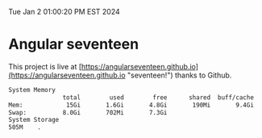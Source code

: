 Tue Jan  2 01:00:20 PM EST 2024

# Angular seventeen


This project is live at [https://angularseventeen.github.io](https://angularseventeen.github.io "seventeen!") thanks to Github.

```bash
System Memory
               total        used        free      shared  buff/cache   available
Mem:            15Gi       1.6Gi       4.8Gi       190Mi       9.4Gi        13Gi
Swap:          8.0Gi       702Mi       7.3Gi
System Storage
505M	.
```
```bash
